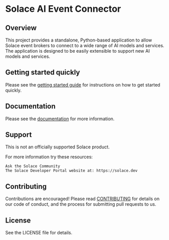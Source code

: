 # Solace AI Event Connector

## Overview

This project provides a standalone, Python-based application to allow Solace event brokers to connect to
a wide range of AI models and services. The application is designed to be easily extensible to
support new AI models and services.

## Getting started quickly

Please see the [getting started guide](docs/getting_started.md) for instructions on how to get started quickly.

## Documentation

Please see the [documentation](docs/index.md) for more information.

## Support

This is not an officially supported Solace product.

For more information try these resources:

    Ask the Solace Community
    The Solace Developer Portal website at: https://solace.dev

## Contributing

Contributions are encouraged! Please read [CONTRIBUTING](CONTRIBUTING.md) for details on our code of conduct, and the process for submitting pull requests to us.


## License
See the LICENSE file for details.
